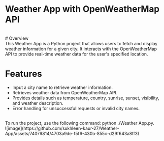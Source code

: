 # **Weather App with OpenWeatherMap API**
<br>   
# Overview

<br>
This Weather App is a Python project that allows users to fetch and display weather information for a given city. It interacts with the OpenWeatherMap API to provide real-time weather data for the user's specified location.

# Features
- Input a city name to retrieve weather information.
- Retrieves weather data from OpenWeatherMap API.
- Provides details such as temperature, country, sunrise, sunset, visibility, and weather description.
- Error handling for unsuccessful requests or invalid city names.
<br>
To run the project, use the following command: python ./Weather App.py.
<br>
![image](https://github.com/sukhleen-kaur-27/Weather-App/assets/74076814/4703a9de-f5f6-430b-855c-d29f643a8ff3)



